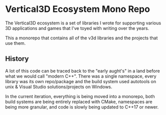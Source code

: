 # Vertical3D Ecosystem Mono Repo

The Vertical3D ecosystem is a set of libraries I wrote for supporting various 3D applications and 
games that I've toyed with writing over the years.

This a monorepo that contains all of the v3d libraries and the projects that use them. 


## History

A lot of this code can be traced back to the "early aught's" in a land before what we would call 
"modern C++". There was a single namespace, every library was its own repo/package and the build
system used autotools on unix & Visual Studio solutions/projects on Windows.

In the current iteration, everything is being moved into a monorepo, both build systems are being 
entirely replaced with CMake, namespaces are being more granular, and code is slowly being updated
to C++17 or newer.

